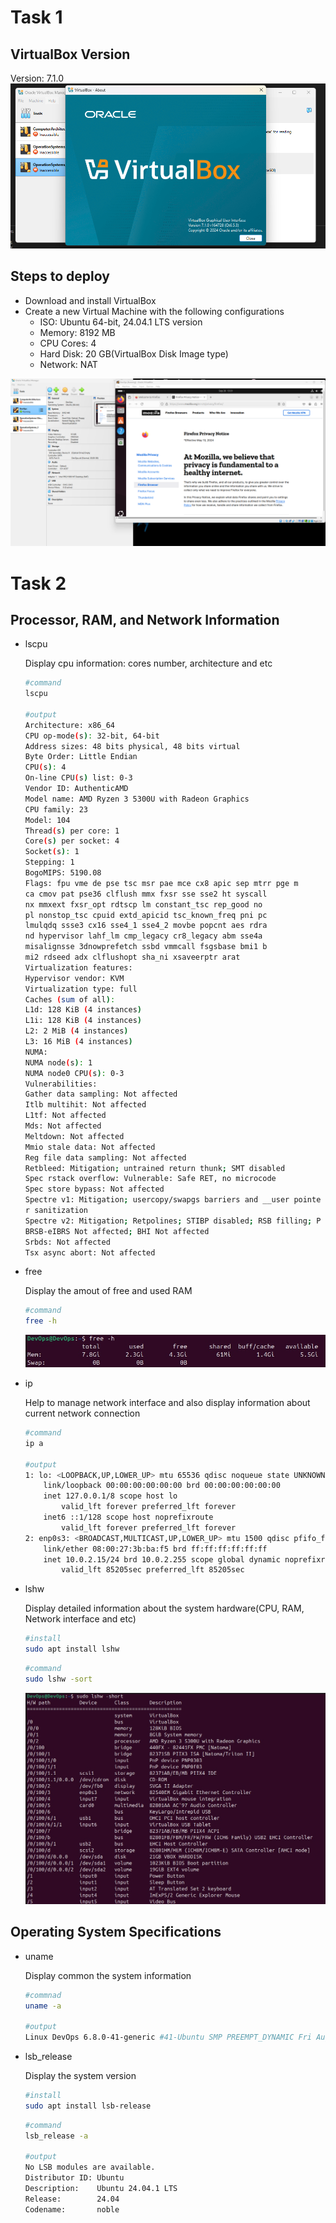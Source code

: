# Task 1

## VirtualBox Version

Version: 7.1.0
![alt text](image.png)

## Steps to deploy

- Download and install VirtualBox
- Create a new Virtual Machine with the following configurations
    - ISO: Ubuntu 64-bit, 24.04.1 LTS version
    - Memory: 8192 MB
    - CPU Cores: 4
    - Hard Disk: 20 GB(VirtualBox Disk Image type)
    - Network: NAT

![alt text](image-1.png)

# Task 2

## Processor, RAM, and Network Information

- lscpu

    Display cpu information: cores number, architecture and etc

    ```sh
    #command
    lscpu

    #output
    Architecture: x86_64
    CPU op-mode(s): 32-bit, 64-bit
    Address sizes: 48 bits physical, 48 bits virtual
    Byte Order: Little Endian
    CPU(s): 4
    On-line CPU(s) list: 0-3
    Vendor ID: AuthenticAMD
    Model name: AMD Ryzen 3 5300U with Radeon Graphics
    CPU family: 23
    Model: 104
    Thread(s) per core: 1
    Core(s) per socket: 4
    Socket(s): 1
    Stepping: 1
    BogoMIPS: 5190.08
    Flags: fpu vme de pse tsc msr pae mce cx8 apic sep mtrr pge m
    ca cmov pat pse36 clflush mmx fxsr sse sse2 ht syscall
    nx mmxext fxsr_opt rdtscp lm constant_tsc rep_good no
    pl nonstop_tsc cpuid extd_apicid tsc_known_freq pni pc
    lmulqdq ssse3 cx16 sse4_1 sse4_2 movbe popcnt aes rdra
    nd hypervisor lahf_lm cmp_legacy cr8_legacy abm sse4a
    misalignsse 3dnowprefetch ssbd vmmcall fsgsbase bmi1 b
    mi2 rdseed adx clflushopt sha_ni xsaveerptr arat
    Virtualization features:
    Hypervisor vendor: KVM
    Virtualization type: full
    Caches (sum of all):
    L1d: 128 KiB (4 instances)
    L1i: 128 KiB (4 instances)
    L2: 2 MiB (4 instances)
    L3: 16 MiB (4 instances)
    NUMA:
    NUMA node(s): 1
    NUMA node0 CPU(s): 0-3
    Vulnerabilities:
    Gather data sampling: Not affected
    Itlb multihit: Not affected
    L1tf: Not affected
    Mds: Not affected
    Meltdown: Not affected
    Mmio stale data: Not affected
    Reg file data sampling: Not affected
    Retbleed: Mitigation; untrained return thunk; SMT disabled
    Spec rstack overflow: Vulnerable: Safe RET, no microcode
    Spec store bypass: Not affected
    Spectre v1: Mitigation; usercopy/swapgs barriers and __user pointe
    r sanitization
    Spectre v2: Mitigation; Retpolines; STIBP disabled; RSB filling; P
    BRSB-eIBRS Not affected; BHI Not affected
    Srbds: Not affected
    Tsx async abort: Not affected
    ```

- free

    Display the amout of free and used RAM

    ```sh
    #command
    free -h
    ```

    ![alt text](image-2.png)

- ip

    Help to manage network interface and also display information about current network connection

    ```sh
    #command
    ip a

    #output
    1: lo: <LOOPBACK,UP,LOWER_UP> mtu 65536 qdisc noqueue state UNKNOWN group default qlen 1000
        link/loopback 00:00:00:00:00:00 brd 00:00:00:00:00:00
        inet 127.0.0.1/8 scope host lo
            valid_lft forever preferred_lft forever
        inet6 ::1/128 scope host noprefixroute
            valid_lft forever preferred_lft forever
    2: enp0s3: <BROADCAST,MULTICAST,UP,LOWER_UP> mtu 1500 qdisc pfifo_fast state UP group default qlen 1000
        link/ether 08:00:27:3b:ba:f5 brd ff:ff:ff:ff:ff:ff
        inet 10.0.2.15/24 brd 10.0.2.255 scope global dynamic noprefixroute enp0s3
            valid_lft 85205sec preferred_lft 85205sec
    ```

- lshw

    Display detailed information about the system hardware(CPU, RAM, Network interface and etc)

    ```sh
    #install
    sudo apt install lshw
    ```

    ```sh
    #command
    sudo lshw -sort
    ```

    ![alt text](image-3.png)

## Operating System Specifications

- uname

    Display common the system information

    ```sh
    #commnad 
    uname -a

    #output
    Linux DevOps 6.8.0-41-generic #41-Ubuntu SMP PREEMPT_DYNAMIC Fri Aug 2 20:41:06 UTC 2024 x86_64 x86_64 x86_64 GNU/Linux
    ```

- lsb_release 

    Display the system version

    ```sh
    #install
    sudo apt install lsb-release
    ```

    ```sh
    #command
    lsb_release -a

    #output
    No LSB modules are available.
    Distributor ID: Ubuntu
    Description:    Ubuntu 24.04.1 LTS
    Release:        24.04
    Codename:       noble
    ```